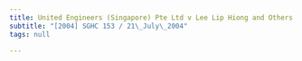 ```yaml
---
title: United Engineers (Singapore) Pte Ltd v Lee Lip Hiong and Others
subtitle: "[2004] SGHC 153 / 21\_July\_2004"
tags: null

---
```


